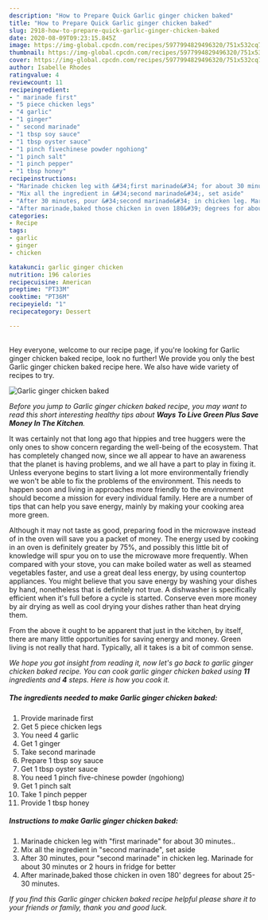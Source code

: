 ```yaml
---
description: "How to Prepare Quick Garlic ginger chicken baked"
title: "How to Prepare Quick Garlic ginger chicken baked"
slug: 2918-how-to-prepare-quick-garlic-ginger-chicken-baked
date: 2020-08-09T09:23:15.845Z
image: https://img-global.cpcdn.com/recipes/5977994829496320/751x532cq70/garlic-ginger-chicken-baked-recipe-main-photo.jpg
thumbnail: https://img-global.cpcdn.com/recipes/5977994829496320/751x532cq70/garlic-ginger-chicken-baked-recipe-main-photo.jpg
cover: https://img-global.cpcdn.com/recipes/5977994829496320/751x532cq70/garlic-ginger-chicken-baked-recipe-main-photo.jpg
author: Isabelle Rhodes
ratingvalue: 4
reviewcount: 11
recipeingredient:
- " marinade first"
- "5 piece chicken legs"
- "4 garlic"
- "1 ginger"
- " second marinade"
- "1 tbsp soy sauce"
- "1 tbsp oyster sauce"
- "1 pinch fivechinese powder ngohiong"
- "1 pinch salt"
- "1 pinch pepper"
- "1 tbsp honey"
recipeinstructions:
- "Marinade chicken leg with &#34;first marinade&#34; for about 30 minutes.."
- "Mix all the ingredient in &#34;second marinade&#34;, set aside"
- "After 30 minutes, pour &#34;second marinade&#34; in chicken leg. Marinade for about 30 minutes or 2 hours in fridge for better"
- "After marinade,baked those chicken in oven 180&#39; degrees for about 25-30 minutes."
categories:
- Recipe
tags:
- garlic
- ginger
- chicken

katakunci: garlic ginger chicken 
nutrition: 196 calories
recipecuisine: American
preptime: "PT33M"
cooktime: "PT36M"
recipeyield: "1"
recipecategory: Dessert

---
```

<br>
Hey everyone, welcome to our recipe page, if you're looking for Garlic ginger chicken baked recipe, look no further! We provide you only the best Garlic ginger chicken baked recipe here. We also have wide variety of recipes to try.
<br>


![Garlic ginger chicken baked](https://img-global.cpcdn.com/recipes/5977994829496320/751x532cq70/garlic-ginger-chicken-baked-recipe-main-photo.jpg)

<i>Before you jump to Garlic ginger chicken baked recipe, you may want to read this short interesting healthy tips about 
<strong>Ways To Live Green Plus Save Money In The Kitchen</strong>.</i>
</br>

It was certainly not that long ago that hippies and tree huggers were the only ones to show concern regarding the well-being of the ecosystem. That has completely changed now, since we all appear to have an awareness that the planet is having problems, and we all have a part to play in fixing it. Unless everyone begins to start living a lot more environmentally friendly we won't be able to fix the problems of the environment. This needs to happen soon and living in approaches more friendly to the environment should become a mission for every individual family. Here are a number of tips that can help you save energy, mainly by making your cooking area more green.

Although it may not taste as good, preparing food in the microwave instead of in the oven will save you a packet of money. The energy used by cooking in an oven is definitely greater by 75%, and possibly this little bit of knowledge will spur you on to use the microwave more frequently. When compared with your stove, you can make boiled water as well as steamed vegetables faster, and use a great deal less energy, by using countertop appliances. You might believe that you save energy by washing your dishes by hand, nonetheless that is definitely not true. A dishwasher is specifically efficient when it's full before a cycle is started. Conserve even more money by air drying as well as cool drying your dishes rather than heat drying them.

From the above it ought to be apparent that just in the kitchen, by itself, there are many little opportunities for saving energy and money. Green living is not really that hard. Typically, all it takes is a bit of common sense.


<i>We hope you got insight from reading it, now let's go back to garlic ginger chicken baked recipe. You can cook garlic ginger chicken baked using <strong>11</strong> ingredients and <strong>4</strong> steps. Here is how you cook it.
</i>

##### The ingredients needed to make Garlic ginger chicken baked:

1. Provide  marinade first
1. Get 5 piece chicken legs
1. You need 4 garlic
1. Get 1 ginger
1. Take  second marinade
1. Prepare 1 tbsp soy sauce
1. Get 1 tbsp oyster sauce
1. You need 1 pinch five-chinese powder (ngohiong)
1. Get 1 pinch salt
1. Take 1 pinch pepper
1. Provide 1 tbsp honey


##### Instructions to make Garlic ginger chicken baked:

1. Marinade chicken leg with &#34;first marinade&#34; for about 30 minutes..
1. Mix all the ingredient in &#34;second marinade&#34;, set aside
1. After 30 minutes, pour &#34;second marinade&#34; in chicken leg. Marinade for about 30 minutes or 2 hours in fridge for better
1. After marinade,baked those chicken in oven 180&#39; degrees for about 25-30 minutes.


<i>If you find this Garlic ginger chicken baked recipe helpful please share it to your friends or family, thank you and good luck.</i>
